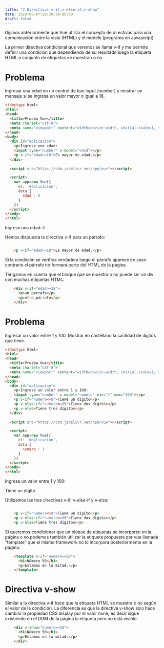 ```yaml
---
title: "3 Directivas v-if,v-else-if,v-show"
date: 2020-08-07T20:29:38-05:00
draft: false
---
```


Dijimos anteriormente que Vue utiliza el concepto de directivas para una comunicación entre la vista (HTML) y el modelo (programa en Javascript)

La primer directiva condicional que veremos se llama v-if y me permite definir una condición que dependiendo de su resultado luego la etiqueta HTML o conjunto de etiquetas se muestran o no.

# Problema

Ingresar una edad en un control de tipo input (number) y mostrar un mensaje si se ingresa un valor mayor o igual a 18.

```html
<!doctype html>
<html>
<head>
  <title>Prueba Vue</title> 
  <meta charset="utf-8">
  <meta name="viewport" content="width=device-width, initial-scale=1, shrink-to-fit=no">
</head>
<body>
  <div id="aplicacion">
    <p>Ingrese una edad:
    <input type="number" v-model="edad"></p>
    <p v-if="edad>=18">Es mayor de edad.</p>    
  </div>
  
  <script src="https://cdn.jsdelivr.net/npm/vue"></script>   

  <script>
    var app=new Vue({
      el: '#aplicacion',
      data:{ 
        edad : 0
      }
    })
  </script>
</body>
</html>
```
Ingrese una edad: ` 0        `

Hemos dispuesta la directiva v-if para un párrafo:

```html

    <p v-if="edad>=18">Es mayor de edad.</p>   

```

Si la condición se verifica verdadera luego el párrafo aparece en caso contrario el párrafo no formará parte del HTML de la página.

Tengamos en cuenta que el bloque que se muestra o no puede ser un div con muchas etiquetas HTML:

```html
    <div v-if="edad>=18">
      <p>un párrafo</p>
      <p>otro párrafo</p>
    </div>
``` 
# Problema

Ingresar un valor entre 1 y 100. Mostrar en castellano la cantidad de dígitos que tiene.

```html
<!doctype html>
<html>
<head>
  <title>Prueba Vue</title> 
  <meta charset="utf-8">
  <meta name="viewport" content="width=device-width, initial-scale=1, shrink-to-fit=no">
</head>
<body>
  <div id="aplicacion">
    <p>Ingrese un valor entre 1 y 100:
    <input type="number" v-model="numero" min="1" max="100"></p>
    <p v-if="numero<=9">Tiene un dígito</p>
    <p v-else-if="numero<=99">Tiene dos dígitos</p>
    <p v-else>Tiene tres dígitos</p>
  </div>
  
  <script src="https://cdn.jsdelivr.net/npm/vue"></script>   

  <script>
    var app=new Vue({
      el: '#aplicacion',
      data:{ 
        numero : 1
      }
    })
  </script>
</body>
</html>
```
Ingrese un valor entre 1 y 100: `       `

Tiene un dígito

Utilizamos las tres directivas v-if, v-else-if y v-else:
```html

    <p v-if="numero<=9">Tiene un dígito</p>
    <p v-else-if="numero<=99">Tiene dos dígitos</p>
    <p v-else>Tiene tres dígitos</p>
```
Si queremos condicionar que un bloque de etiquetas se incorporen en la página o no podemos también utilizar la etiqueta propuesta por vue llamada "template" que el mismo framework no lo incorpora posteriormente en la página:

```html
    <template v-if="numero==50">
      <h1>Número 50</h1>
      <p>Estamos en la mitad.</p>
    </template>
```

 # Directiva v-show

Similar a la directiva v-if hace que la etiqueta HTML se muestre o no según el valor de la condición. La diferencia es que la directiva v-show solo hace cambiar la propiedad CSS display por el valor none, es decir sigue existiendo en el DOM de la página la etiqueta pero no está visible.

```html
    <div v-show="numero==50">
      <h1>Número 50</h1>
      <p>Estamos en la mitad.</p>
    </div>
```